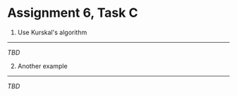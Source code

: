 Assignment 6, Task C
====================

1) Use Kurskal's algorithm
--------------------------

_TBD_

2) Another example
------------------

_TBD_

